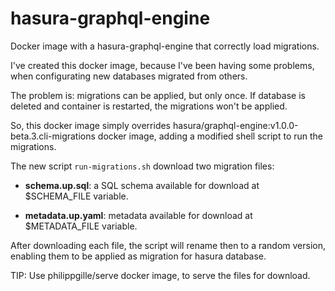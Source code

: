 # hasura-graphql-engine

Docker image with a hasura-graphql-engine that correctly load migrations.

I've created this docker image, because I've been having some problems,
when configurating new databases migrated from others.

The problem is: migrations can be applied, but only once. If database
is deleted and container is restarted, the migrations won't be applied.

So, this docker image simply overrides
hasura/graphql-engine:v1.0.0-beta.3.cli-migrations docker image, adding
a modified shell script to run the migrations.

The new script `run-migrations.sh` download two migration files:

- **schema.up.sql**: a SQL schema available for download at
$SCHEMA_FILE variable.

- **metadata.up.yaml**: metadata available for download at
$METADATA_FILE variable.

After downloading each file, the script will rename then to a random
version, enabling them to be applied as migration for hasura database.

TIP: Use philippgille/serve docker image, to serve the files for
download.

